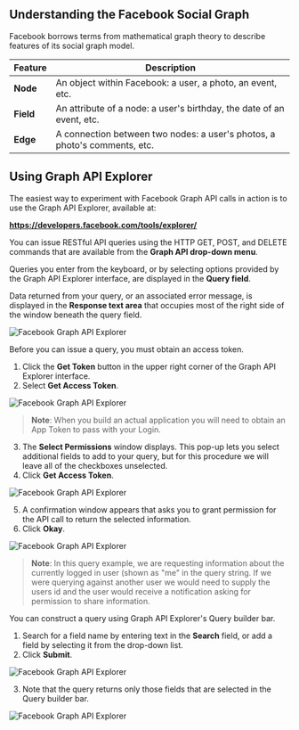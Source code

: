## Understanding the Facebook Social Graph

Facebook borrows terms from mathematical graph theory to describe features of its social graph model.

| **Feature**   | **Description** |
| ------------ | --------------- |
| **Node**     | An object within Facebook: a user, a photo, an event, etc.    |
| **Field**    | An attribute of a node: a user's birthday, the date of an event, etc. |
| **Edge**     | A connection between two nodes: a user's photos, a photo's comments, etc. |


## Using Graph API Explorer

The easiest way to experiment with Facebook Graph API calls in action is to use the Graph API Explorer, available at:

**https://developers.facebook.com/tools/explorer/**

You can issue RESTful API queries using the HTTP GET, POST, and DELETE commands that are available from the **Graph API drop-down menu**.

Queries you enter from the keyboard, or by selecting options provided by the Graph API Explorer interface, are displayed in the **Query field**.

Data returned from your query, or an associated error message, is displayed in the **Response text area** that occupies most of the right side of the window beneath the query field.   

![Facebook Graph API Explorer ](http://jkrick.com/markdown_image/graph_get_999.png)

Before you can issue a query, you must obtain an access token.

1. Click the **Get Token** button in the upper right corner of the Graph API Explorer interface.
2. Select **Get Access Token**.

![Facebook Graph API Explorer ](http://jkrick.com/markdown_image/graph_get_2.png)

>**Note**: When you build an actual application you will need to obtain an App Token to pass with your Login.

<ol start="3">
<li>The <strong>Select Permissions</strong> window displays. This pop-up lets you select additional fields to add to your query, but for this procedure we will leave all of the checkboxes unselected.</li>
<li>Click <strong>Get Access Token</strong>.</li>
</ol>

![Facebook Graph API Explorer ](http://jkrick.com/markdown_image/graph_get_11.png)

<ol start="5">
<li>A confirmation window appears that asks you to grant permission for the API call to return the selected information.</li>
<li>Click <strong>Okay</strong>.</li>
</ol>

![Facebook Graph API Explorer ](http://jkrick.com/markdown_image/graph_get_confirm_2.png)

>**Note**: In this query example, we are requesting information about the currently logged in user (shown as "me" in the query string. If we were querying against another user we would need to supply the users id and the user would receive a notification asking for permission to share information.

You can construct a query using Graph API Explorer's Query builder bar.

1. Search for a field name by entering text in the **Search** field, or add a field by selecting it from the drop-down list.
2. Click **Submit**.

![Facebook Graph API Explorer ](http://jkrick.com/markdown_image/graph_get_98.png)

<ol start="3">
<li>Note that the query returns only those fields that are selected in the Query builder bar.</li>
</ol>

![Facebook Graph API Explorer ](http://jkrick.com/markdown_image/graph_get_33.png)